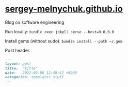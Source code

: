 # [sergey-melnychuk.github.io](https://sergey-melnychuk.github.io)
Blog on software engineering

Run locally: `bundle exec jekyll serve --host=0.0.0.0`

Install gems (without sudo): `bundle install --path ~/.gem`

Post header:

```markdown
---
layout: post
title:  "title"
date:   2022-09-08 12:48:42 +0200
categories: templates stuff
---
```
